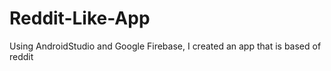 # Reddit-Like-App
Using AndroidStudio and Google Firebase, I created an app that is based of reddit
